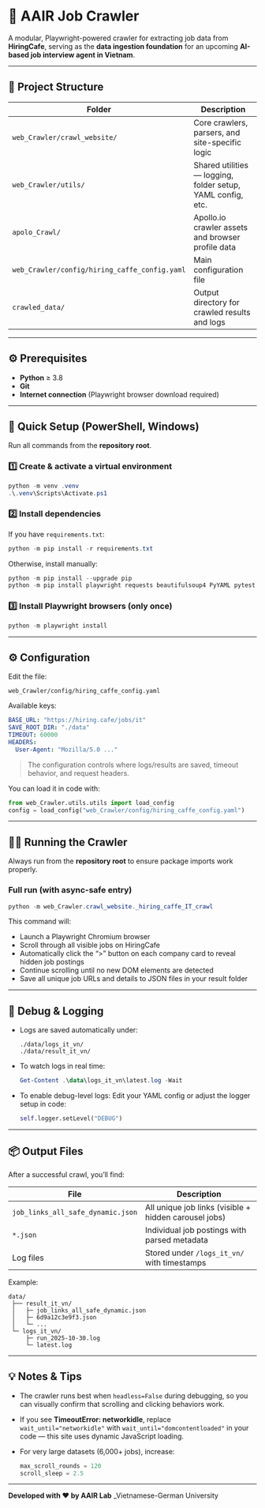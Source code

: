 # 🧠 AAIR Job Crawler

A modular, Playwright-powered crawler for extracting job data from **HiringCafe**, serving as the **data ingestion foundation** for an upcoming **AI-based job interview agent in Vietnam**.

---

## 📁 Project Structure

| Folder                                        | Description                                                 |
| --------------------------------------------- | ----------------------------------------------------------- |
| `web_Crawler/crawl_website/`                  | Core crawlers, parsers, and site-specific logic             |
| `web_Crawler/utils/`                          | Shared utilities — logging, folder setup, YAML config, etc. |
| `apolo_Crawl/`                                | Apollo.io crawler assets and browser profile data           |
| `web_Crawler/config/hiring_caffe_config.yaml` | Main configuration file                                     |
| `crawled_data/`                               | Output directory for crawled results and logs               |

---

## ⚙️ Prerequisites

* **Python** ≥ 3.8
* **Git**
* **Internet connection** (Playwright browser download required)

---

## 🚀 Quick Setup (PowerShell, Windows)

Run all commands from the **repository root**.

### 1️⃣ Create & activate a virtual environment

```powershell
python -m venv .venv
.\.venv\Scripts\Activate.ps1
```

### 2️⃣ Install dependencies

If you have `requirements.txt`:

```powershell
python -m pip install -r requirements.txt
```

Otherwise, install manually:

```powershell
python -m pip install --upgrade pip
python -m pip install playwright requests beautifulsoup4 PyYAML pytest
```

### 3️⃣ Install Playwright browsers (only once)

```powershell
python -m playwright install
```

---

## ⚙️ Configuration

Edit the file:

```
web_Crawler/config/hiring_caffe_config.yaml
```

Available keys:

```yaml
BASE_URL: "https://hiring.cafe/jobs/it"
SAVE_ROOT_DIR: "./data"
TIMEOUT: 60000
HEADERS:
  User-Agent: "Mozilla/5.0 ..."
```

> The configuration controls where logs/results are saved, timeout behavior, and request headers.

You can load it in code with:

```python
from web_Crawler.utils.utils import load_config
config = load_config("web_Crawler/config/hiring_caffe_config.yaml")
```

---

## 🧙‍♂️ Running the Crawler

Always run from the **repository root** to ensure package imports work properly.

### Full run (with async-safe entry)

```powershell
python -m web_Crawler.crawl_website._hiring_caffe_IT_crawl
```

This command will:

* Launch a Playwright Chromium browser
* Scroll through all visible jobs on HiringCafe
* Automatically click the “>” button on each company card to reveal hidden job postings
* Continue scrolling until no new DOM elements are detected
* Save all unique job URLs and details to JSON files in your result folder

---

## 🧥 Debug & Logging

* Logs are saved automatically under:

  ```
  ./data/logs_it_vn/
  ./data/result_it_vn/
  ```
* To watch logs in real time:

  ```powershell
  Get-Content .\data\logs_it_vn\latest.log -Wait
  ```
* To enable debug-level logs:
  Edit your YAML config or adjust the logger setup in code:

  ```python
  self.logger.setLevel("DEBUG")
  ```

---

## 📦 Output Files

After a successful crawl, you’ll find:

| File                              | Description                                           |
| --------------------------------- | ----------------------------------------------------- |
| `job_links_all_safe_dynamic.json` | All unique job links (visible + hidden carousel jobs) |
| `*.json`                          | Individual job postings with parsed metadata          |
| Log files                         | Stored under `/logs_it_vn/` with timestamps           |

Example:

```
data/
 ├── result_it_vn/
 │   ├─ job_links_all_safe_dynamic.json
 │   ├─ 6d9a12c3e9f3.json
 │   └─ ...
 └─ logs_it_vn/
     ├─ run_2025-10-30.log
     └─ latest.log
```

---

## 💡 Notes & Tips

* The crawler runs best when `headless=False` during debugging,
  so you can visually confirm that scrolling and clicking behaviors work.
* If you see **TimeoutError: networkidle**, replace `wait_until="networkidle"`
  with `wait_until="domcontentloaded"` in your code — this site uses dynamic JavaScript loading.
* For very large datasets (6,000+ jobs), increase:

  ```python
  max_scroll_rounds = 120
  scroll_sleep = 2.5
  ```

---



**Developed with ❤️ by AAIR Lab**
_Vietnamese-German University 
